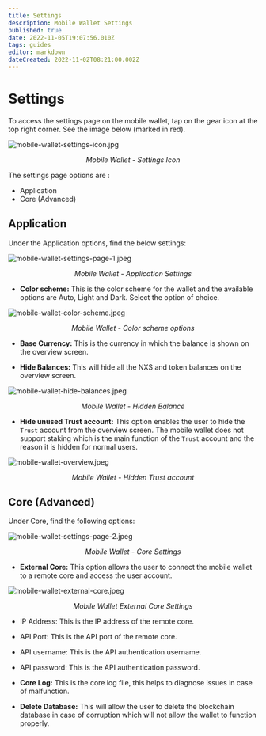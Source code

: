 ```yaml
---
title: Settings
description: Mobile Wallet Settings
published: true
date: 2022-11-05T19:07:56.010Z
tags: guides
editor: markdown
dateCreated: 2022-11-02T08:21:00.002Z
---
```


# Settings

To access the settings page on the mobile wallet, tap on the gear icon at the top right corner. See the image below (marked in red).

![mobile-wallet-settings-icon.jpg](/mobile-wallet-settings-icon.jpg)<p align=center>*Mobile Wallet - Settings Icon*</p>

The settings page options are :
-  Application
-  Core (Advanced)

## Application
Under the Application options, find the below settings:

![mobile-wallet-settings-page-1.jpeg](/mobile-wallet-settings-page-1.jpeg)<p align=center>*Mobile Wallet - Application Settings*</p>

- **Color scheme:** This is the color scheme for the wallet and the available options are Auto, Light and Dark. Select the option of choice.

![mobile-wallet-color-scheme.jpeg](/mobile-wallet-color-scheme.jpeg)<p align=center>*Mobile Wallet - Color scheme options*</p>

- **Base Currency:** This is the currency in which the balance is shown on the overview screen.

- **Hide Balances:** This will hide all the NXS and token balances on the overview screen.

![mobile-wallet-hide-balances.jpeg](/mobile-wallet-hide-balances.jpeg)<p align=center>*Mobile Wallet - Hidden Balance*</p>

- **Hide unused Trust account:** This option enables the user to hide the `Trust` account from the overview screen. The mobile wallet does not support staking which is the main function of the `Trust` account and the reason it is hidden for normal users.

![mobile-wallet-overview.jpeg](/mobile-wallet-overview.jpeg)<p align=center>*Mobile Wallet - Hidden Trust account*</p>

## Core (Advanced)
Under Core, find the following options:

![mobile-wallet-settings-page-2.jpeg](/mobile-wallet-settings-page-2.jpeg)<p align=center>*Mobile Wallet - Core Settings*</p>

- **External Core:** This option allows the user to connect the mobile wallet to a remote core and access the user account.
	 
![mobile-wallet-external-core.jpeg](/mobile-wallet-external-core.jpeg)<p align=center>*Mobile Wallet External Core Settings*</p>
	 
   - IP Address: This is the IP address of the remote core.
   - API Port: This is the API port of the remote core.
   - API username: This is the API authentication username.
   - API password: This is the API authentication password.
  

- **Core Log:** This is the core log file, this helps to diagnose issues in case of malfunction.

- **Delete Database:** This will allow the user to delete the blockchain database in case of corruption which will not allow the wallet to function properly.

